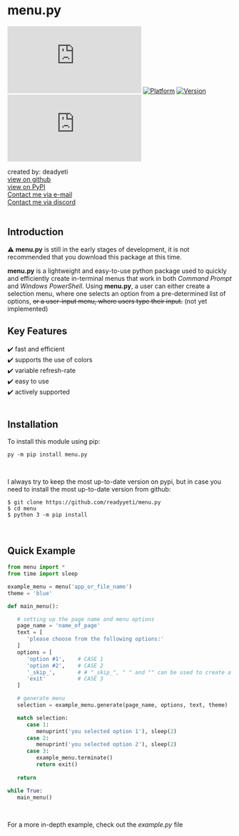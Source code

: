 # menu.py
[![PyPI](https://img.shields.io/pypi/v/menu.py?color=6724ff&label=PyPI&style=flat-square)](https://pypi.org/project/menu.py/)
[![Platform](https://img.shields.io/badge/platform-windows-6724ff?style=flat-square)](https://pypi.org/project/menu.py/)
[![Version](https://img.shields.io/badge/python-3.6%2B-6724ff)](https://pypi.org/project/menu.py/)
[![GitHub last commit](https://img.shields.io/github/last-commit/readyyeti/menu.py?color=6724ff&style=flat-square)](https://github.com/readyyeti/menu.py)

created by: deadyeti</br>
[view on github](https://www.github.com/readyyeti/menu.py)</br>
[view on PyPI](https://pypi.org/project/menu.py/)</br>
[Contact me via e-mail](mailto:deadyeti@deadyeti.ca)<br>
[Contact me via discord](https://discordapp.com/users/323651600990339074)<br>
</br>

## Introduction ##

⚠️ **menu.py** is still in the early stages of development, it is not recommended that you download this package at this time.
</br>

**menu.py** is a lightweight and easy-to-use python package used to quickly and efficiently create in-terminal menus that work in both *Command Prompt* and *Windows PowerShell*. Using **menu.py**, a user can either create a selection menu, where one selects an option from a pre-determined list of options, ~~or a user-input menu, where users type their input.~~ (not yet implemented)
</br>


## Key Features ##

   ✔️ fast and efficient<br/>
   ✔️ supports the use of colors<br/>
   ✔️ variable refresh-rate<br/>
   ✔️ easy to use<br/>
   ✔️ actively supported<br/>
</br>


## Installation ##

To install this module using pip:
```
py -m pip install menu.py
```

</br>

I always try to keep the most up-to-date version on pypi, but in case you need to install the most up-to-date version from github:
```
$ git clone https://github.com/readyyeti/menu.py
$ cd menu
$ python 3 -m pip install
```
</br>


## Quick Example ##

```python
from menu import *
from time import sleep

example_menu = menu('app_or_file_name')
theme = 'blue'

def main_menu():

   # setting up the page name and menu options
   page_name = 'name_of_page'
   text = [
      'please choose from the following options:'
   ]
   options = [
      'option #1',    # CASE 1
      'option #2',    # CASE 2
      '_skip_',       # # "_skip_", " " and "" can be used to create a blank line without messing up the selections
      'exit'          # CASE 3
   ]

   # generate menu
   selection = example_menu.generate(page_name, options, text, theme)

   match selection:
      case 1:
         menuprint('you selected option 1'), sleep(2)
      case 2:
         menuprint('you selected option 2'), sleep(2)
      case 3:
         example_menu.terminate()
         return exit()
   
   return

while True:
   main_menu()

```
</br>

For a more in-depth example, check out the *example.py* file
